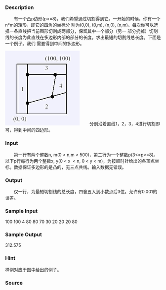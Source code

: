 
### Description
　　有一个凸p边形(p<=8)，我们希望通过切割得到它。一开始的时候，你有一个n*m的矩形，即它的四角的坐标分
别为(0,0), (0,m), (n,0), (n,m)。每次你可以选择一条直线把当前图形切割成两部分，保留其中一个部分（另一
部分扔掉）切割线的长度为此直线在多边形内部的部分的长度。求出最短的切割线总长度。下面是一个例子。我们
需要得到中间的多边形。

 ![](/JudgeOnline/images/1091/1.jpg) 
　　分别沿着直线1，2，3，4进行切割即可，得到中间的四边形。

### Input
　　第一行有两个整数n, m(0 < n,m < 500)，第二行为一个整数p(3<=p<=8)。以下p行每行为两个整数x, y(0 < x
 < n, 0 < y < m)，为按顺时针给出的各顶点坐标。数据保证多边形的是凸的，无三点共线。输入数据无错误。
### Output
　　仅一行，为最短切割线的总长度，四舍五入到小数点后3位。允许有0.001的误差。
### Sample Input
100 100
4
80 80
70 30
20 20
20 80
### Sample Output
312.575
### Hint
样例对应于图中给出的例子。
### Source
